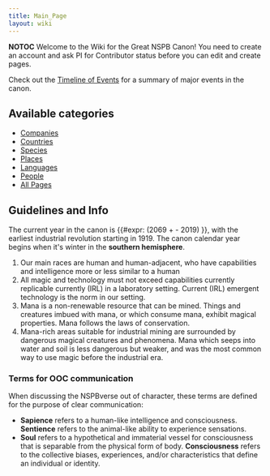 ```yaml
---
title: Main_Page
layout: wiki
---
```

__NOTOC__ Welcome to the Wiki for the Great NSPB Canon! You need to
create an account and ask PI for Contributor status before you can edit
and create pages.

Check out the [Timeline of Events](Timeline_of_Events "wikilink") for a
summary of major events in the canon.

## Available categories

- [Companies](:Category:companies "wikilink")
- [Countries](:Category:countries "wikilink")
- [Species](:Category:species "wikilink")
- [Places](:Category:places "wikilink")
- [Languages](:Category:languages "wikilink")
- [People](:Category:people "wikilink")
- [All Pages](Special:AllPages "wikilink")

## Guidelines and Info

The current year in the canon is {{#expr: (2069 +  - 2019) }}, with the
earliest industrial revolution starting in 1919. The canon calendar year
begins when it's winter in the **southern hemisphere**.

1.  Our main races are human and human-adjacent, who have capabilities
    and intelligence more or less similar to a human
2.  All magic and technology must not exceed capabilities currently
    replicable currently (IRL) in a laboratory setting. Current (IRL)
    emergent technology is the norm in our setting.
3.  Mana is a non-renewable resource that can be mined. Things and
    creatures imbued with mana, or which consume mana, exhibit magical
    properties. Mana follows the laws of conservation.
4.  Mana-rich areas suitable for industrial mining are surrounded by
    dangerous magical creatures and phenomena. Mana which seeps into
    water and soil is less dangerous but weaker, and was the most common
    way to use magic before the industrial era.

### Terms for OOC communication

When discussing the NSPBverse out of character, these terms are defined
for the purpose of clear communication:

- **Sapience** refers to a human-like intelligence and consciousness.
  **Sentience** refers to the animal-like ability to experience
  sensations.
- **Soul** refers to a hypothetical and immaterial vessel for
  consciousness that is separable from the physical form of body.
  **Consciousness** refers to the collective biases, experiences, and/or
  characteristics that define an individual or identity.